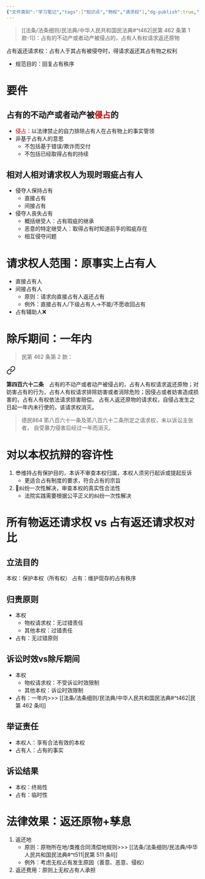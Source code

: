 ```yaml
---
{"文件类别":"学习笔记","tags":["知识点","物权","请求权"],"dg-publish":true,"aliases":["占有回复请求权","占有物返还请求权"],"permalink":"/学习笔记studyup/物权法学/占有返还请求权/","dgPassFrontmatter":true,"created":"2024-10-25T09:58:07.942+08:00","updated":"2024-12-06T08:50:53.194+08:00"}
---
```


>[[法条/法条细则/民法典/中华人民共和国民法典#^t462\|民第 462 条第 1 款-1]]：占有的不动产或者动产被侵占的，占有人有权请求返还原物

占有返还请求权：占有人于其占有被侵夺时，得请求返还其占有物之权利
- 规范目的：回复占有秩序
# 要件
## 占有的不动产或者动产被<font color="#c00000">侵占</font>的
- <font color="#c00000">侵占</font>：以法律禁止的自力排除占有人在占有物上的事实管领
- 非基于占有人的意思
	- 不包括基于错误/欺诈而交付
	- 不包括已经取得占有的持续
## 相对人相对请求权人为现时瑕疵占有人
- 侵夺人保持占有
	- 直接占有
	- 间接占有
- 侵夺人丧失占有
	- 概括继受人：占有瑕疵的继承
	- 恶意的特定继受人：取得占有时知道前手的瑕疵存在
	- 相互侵夺问题
# 请求权人范围：原事实上占有人
- 直接占有人
- 间接占有人
	- 原则：请求向直接占有人返还占有
	- 例外：直接占有人/下级占有人→不能/不愿收回占有
- 占有辅助人❌
# 除斥期间：一年内
>民第 462 条第 2 款：
<div class="transclusion internal-embed is-loaded"><a class="markdown-embed-link" href="/////#t462" aria-label="Open link"><svg xmlns="http://www.w3.org/2000/svg" width="24" height="24" viewBox="0 0 24 24" fill="none" stroke="currentColor" stroke-width="2" stroke-linecap="round" stroke-linejoin="round" class="svg-icon lucide-link"><path d="M10 13a5 5 0 0 0 7.54.54l3-3a5 5 0 0 0-7.07-7.07l-1.72 1.71"></path><path d="M14 11a5 5 0 0 0-7.54-.54l-3 3a5 5 0 0 0 7.07 7.07l1.71-1.71"></path></svg></a><div class="markdown-embed">



**第四百六十二条**　占有的不动产或者动产被侵占的，占有人有权请求返还原物；对妨害占有的行为，占有人有权请求排除妨害或者消除危险；因侵占或者妨害造成损害的，占有人有权依法请求损害赔偿。
占有人返还原物的请求权，自侵占发生之日起一年内未行使的，该请求权消灭。 

</div></div>


>德民864 笫八百六十一条及笫八百六十二条所定之请求权，未以诉讼主张者， 自受暴力侵害后经过一年而消灭。
# 对以本权抗辩的容许性
1. 😎维持占有保护目的，本诉不审查本权归属，本权人须另行起诉或提起反诉
	- 更适合占有制度的要求，符合占有的宗旨
2. 📍纠纷一次性解决，审查本权的真实性合法性
	- 法院实践需要根据公平正义的纠纷一次性解决
# 所有物返还请求权 vs 占有返还请求权对比
## 立法目的
本权：保护本权（所有权）
占有：维护现存的占有秩序
## 归责原则
- 本权
	- 物权请求权：无过错责任
	- 其他本权：过错责任
- 占有：无过错原则
## 诉讼时效vs除斥期间
- 本权
	- 物权请求权：不受诉讼时效限制
	- 其他本权：诉讼时效限制
- 占有：一年内>>> [[法条/法条细则/民法典/中华人民共和国民法典#^t462\|民第 462 条Ⅱ]]
## 举证责任
- 本权人：享有合法有效的本权
- 占有人：占有的事实
## 诉讼结果
- 本权：终局性
- 占有：临时性
# 法律效果：返还原物+孳息
1. 返还地
	- 原则：原物所在地/类推合同清偿地规则>>> [[法条/法条细则/民法典/中华人民共和国民法典#^t511\|民第 511 条Ⅱ]]
	- 例外：考虑无权占有发生原因（善意、恶意、侵权）
2. 返还费用：原则上无权占有人承担